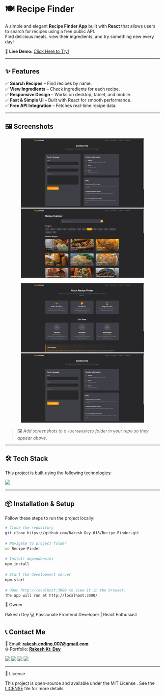 # 🍽️ Recipe Finder  

A simple and elegant **Recipe Finder App** built with **React** that allows users to search for recipes using a free public API.  
Find delicious meals, view their ingredients, and try something new every day!  

🔗 **Live Demo:** [Click Here to Try!](https://rakesh-dey-013.github.io/Recipe-Finder/)  

---

## ✨ Features  

✅ **Search Recipes** – Find recipes by name.  
✅ **View Ingredients** – Check ingredients for each recipe.  
✅ **Responsive Design** – Works on desktop, tablet, and mobile.  
✅ **Fast & Simple UI** – Built with React for smooth performance.  
✅ **Free API Integration** – Fetches real-time recipe data.  

---

## 🖼️ Screenshots  

<p align="center">
  <img src="https://github.com/Rakesh-Dey-013/Recipe-Finder/blob/main/src/assets/four.png" width="400px" />
  <img src="https://github.com/Rakesh-Dey-013/Recipe-Finder/blob/main/src/assets/two.png" width="400px" />
</p>

<p align="center">
  <img src="https://github.com/Rakesh-Dey-013/Recipe-Finder/blob/main/src/assets/three.png" width="400px" />
  <img src="https://github.com/Rakesh-Dey-013/Recipe-Finder/blob/main/src/assets/four.png" width="400px" />
</p>

> 🖼️ *Add screenshots to a `/screenshots` folder in your repo so they appear above.*

---

## 🛠 Tech Stack  
This project is built using the following technologies:

<p>
  <img src="https://skillicons.dev/icons?i=html,css,react,tailwind,javascript,git,github" />
</p>

---

## 📦 Installation & Setup  

Follow these steps to run the project locally:  

```bash
# Clone the repository
git clone https://github.com/Rakesh-Dey-013/Recipe-Finder.git

# Navigate to project folder
cd Recipe-Finder

# Install dependencies
npm install

# Start the development server
npm start

# Open http://localhost:3000 to view it in the browser.
The app will run at http://localhost:3000/
```


👤 Owner

Rakesh Dey
💻 Passionate Frontend Developer | React Enthusiast

## 📞 Contact Me  

💌 Email: **rakesh.coding.007@gmail.com**  
🌐 Portfolio:   [**Rakesh Kr. Dey**](https://rakesh-dey-portfolio.netlify.app/)

<p>
  <a href="https://www.linkedin.com/in/rakeshdey007/"><img src="https://skillicons.dev/icons?i=linkedin" height="40" /></a>
  <a href="https://x.com/RD_Gaming796974?t=KjHhp857TH3bu5ze5qKNGA&s=09"><img src="https://skillicons.dev/icons?i=twitter" height="40" /></a>
  <a href="https://www.instagram.com/rakesh._._007?igsh=MXc3NGxxY2I0dnprMA=="><img src="https://skillicons.dev/icons?i=instagram" height="40" /></a>
  <a href="https://github.com/Rakesh-Dey-013"><img src="https://skillicons.dev/icons?i=github" height="40" /></a>
</p>


---


📜 License

This project is open-source and available under the MIT License
. See the [LICENSE](LICENSE) file for more details.